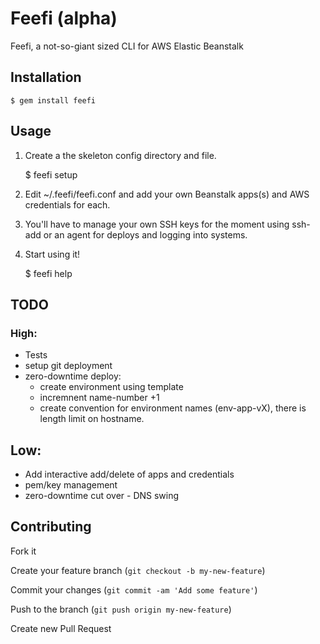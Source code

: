 # Feefi (alpha)
Feefi, a not-so-giant sized CLI for AWS Elastic Beanstalk

## Installation

    $ gem install feefi

## Usage

1. Create a the skeleton config directory and file.

      $ feefi setup

2. Edit ~/.feefi/feefi.conf and add your own Beanstalk apps(s) and AWS credentials
for each. 

3. You'll have to manage your own SSH keys for the moment using ssh-add
   or an agent for deploys and logging into systems.

4. Start using it!
    
      $ feefi help

## TODO

### High: 

* Tests
* setup git deployment
* zero-downtime deploy: 
  - create environment using template
  -  incremnent name-number +1
  - create convention for environment names (env-app-vX), there is
    length limit on hostname.


## Low:

* Add interactive add/delete of apps and credentials
* pem/key management
* zero-downtime cut over - DNS swing


## Contributing

Fork it

Create your feature branch (`git checkout -b my-new-feature`)

Commit your changes (`git commit -am 'Add some feature'`)

Push to the branch (`git push origin my-new-feature`)

Create new Pull Request



